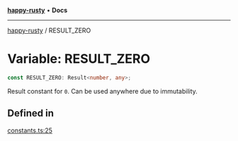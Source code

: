 [**happy-rusty**](../README.md) • **Docs**

***

[happy-rusty](../README.md) / RESULT\_ZERO

# Variable: RESULT\_ZERO

```ts
const RESULT_ZERO: Result<number, any>;
```

Result constant for `0`.
Can be used anywhere due to immutability.

## Defined in

[constants.ts:25](https://github.com/JiangJie/happy-rusty/blob/6efe20969984552f52d79aee092bb6925a077fe7/src/enum/constants.ts#L25)

